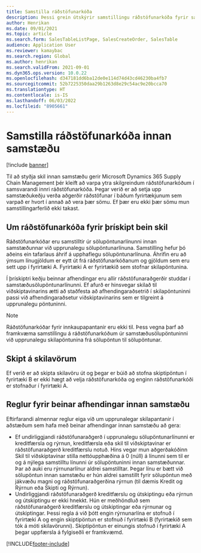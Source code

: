 ```yaml
---
title: Samstilla ráðstöfunarkóða
description: Þessi grein útskýrir samstillingu ráðstöfunarkóða fyrir samstæðuviðskipti
author: Henrikan
ms.date: 09/01/2021
ms.topic: article
ms.search.form: SalesTableListPage, SalesCreateOrder, SalesTable
audience: Application User
ms.reviewer: kamaybac
ms.search.region: Global
ms.author: henrikan
ms.search.validFrom: 2021-09-01
ms.dyn365.ops.version: 10.0.22
ms.openlocfilehash: d347181dd6ba12de0e114d74d43cd46230ba4fb7
ms.sourcegitcommit: 52b7225350daa29b1263d8e29c54ac9e20bcca70
ms.translationtype: HT
ms.contentlocale: is-IS
ms.lasthandoff: 06/03/2022
ms.locfileid: "8905661"
---
```

# <a name="synchronize-intercompany-disposition-codes"></a>Samstilla ráðstöfunarkóða innan samstæðu

[!include [banner](../../includes/banner.md)]

Til að styðja skil innan samstæðu gerir Microsoft Dynamics 365 Supply Chain Management þér kleift að varpa ytra skilgreindum ráðstöfunarkóðum í samsvarandi innri ráðstöfunarkóða. Þegar verið er að setja upp samstæðukeðju verða aðgerðir ráðstöfunar í báðum fyrirtækjunum sem varpað er hvort í annað að vera þær sömu. Ef þær eru ekki þær sömu mun samstillingarferlið ekki takast.

## <a name="about-disposition-codes-for-three-legged-direct-returns"></a>Um ráðstöfunarkóða fyrir þrískipt bein skil

Ráðstöfunarkóðar eru samstilltir úr sölupöntunarlínunni innan samstæðunnar við upprunalegu sölupöntunarlínuna. Samstilling hefur þó aðeins ein tafarlaus áhrif á upphaflegu sölupöntunarlínuna. Áhrifin eru að ýmsum línugjöldum er eytt út frá ráðstöfunarkóðanum og gjöldum sem eru sett upp í fyrirtæki A. Fyrirtæki A er fyrirtækið sem stofnar skilapöntunina.

Í þrískiptri keðju beinnar afhendingar eru allir ráðstöfunaraðgerðir studdar í samstæðusölupöntunarlínunni. Ef afurð er hinsvegar skilað til viðskiptavinarins ætti að staðfesta að afhendingaraðsetrið í skilapöntuninni passi við afhendingaraðsetur viðskiptavinarins sem er tilgreint á upprunalegu pöntuninni.

> [!NOTE]
> Ráðstöfunarkóðar fyrir innkaupapantanir eru ekki til. Þess vegna þarf að framkvæma samstillingu á ráðstöfunarkóðum úr samstæðusölupöntuninni við upprunalegu skilapöntunina frá sölupöntun til sölupöntunar.

## <a name="replacing-returned-items"></a>Skipt á skilavörum

Ef verið er að skipta skilavöru út og þegar er búið að stofna skiptipöntun í fyrirtæki B er ekki hægt að velja ráðstöfunarkóða og enginn ráðstöfunarkóði er stofnaður í fyrirtæki A.

## <a name="rules-for-intercompany-direct-deliveries"></a>Reglur fyrir beinar afhendingar innan samstæðu

Eftirfarandi almennar reglur eiga við um upprunalegar skilapantanir í aðstæðum sem hafa með beinar afhendingar innan samstæðu að gera:

- Ef undirliggjandi ráðstöfunaraðgerð í upprunalegu sölupöntunarlínunni er kreditfærsla og rýrnun, kreditfærsla eða skil til viðskiptavinar er ráðstöfunaraðgerð kreditfærslu notuð. Hins vegar mun aðgerðakóðinn Skil til viðskiptavinar stilla nettóupphæðina á 0 (núll) á línunni sem til er og á nýlega samstilltu línunni úr sölupöntuninni innan samstæðunnar. Þar að auki eru rýrnunarlínur aldrei samstilltar. Þegar línu er bætt við sölupöntun innan samstæðu er hún aldrei samstillt fyrir sölupöntun með jákvæðu magni og ráðstöfunaraðgerðina rýrnun (til dæmis Kredit og Rýrnun eða Skipti og Rýrnun).
- Undirliggjandi ráðstöfunaraðgerð kreditfærslu og útskiptingu eða rýrnun og útskiptingu er ekki hnekkt. Hún er meðhöndluð sem ráðstöfunaraðgerð kreditfærslu og útskiptingar eða rýrnunar og útskiptingar. Þessi regla á við þótt engin rýrnunarlína er stofnuð í fyrirtæki A og engin skiptipöntun er stofnuð í fyrirtæki B (fyrirtækið sem tók á móti skilavörunni). Skiptipöntun er einungis stofnuð í fyrirtæki A þegar uppfærsla á fylgiseðli er framkvæmd.

[!INCLUDE[footer-include](../../includes/footer-banner.md)]
